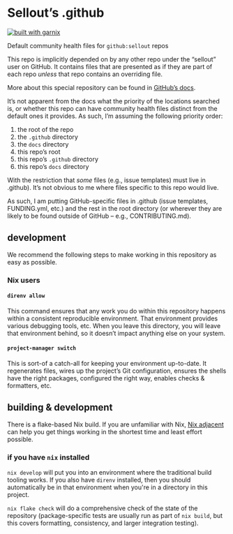 # Sellout’s .github

[![built with garnix](https://img.shields.io/endpoint?url=https%3A%2F%2Fgarnix.io%2Fapi%2Fbadges%2Fsellout%2F.github)](https://garnix.io/repo/sellout/.github)

Default community health files for `github:sellout` repos

This repo is implicitly depended on by any other repo under the “sellout” user on GitHub. It contains files that are presented as if they are part of each repo _unless_ that repo contains an overriding file.

More about this special repository can be found in [GitHub’s docs](https://docs.github.com/en/communities/setting-up-your-project-for-healthy-contributions/creating-a-default-community-health-file).

It’s not apparent from the docs what the priority of the locations searched is, or whether this repo can have community health files distinct from the default ones it provides. As such, I’m assuming the following priority order:

1. the root of the repo
2. the `.github` directory
3. the `docs` directory
4. this repo’s root
5. this repo’s `.github` directory
6. this repo’s `docs` directory

With the restriction that _some_ files (e.g., issue templates) must live in .github). It’s not obvious to me where files specific to this repo would live.

As such, I am putting GitHub-specific files in .github (issue templates, FUNDING.yml, etc.) and the rest in the root directory (or wherever they are likely to be found outside of GitHub – e.g., CONTRIBUTING.md).

## development

We recommend the following steps to make working in this repository as easy as possible.

### Nix users

#### `direnv allow`

This command ensures that any work you do within this repository happens within a consistent reproducible environment. That environment provides various debugging tools, etc. When you leave this directory, you will leave that environment behind, so it doesn’t impact anything else on your system.

#### `project-manager switch`

This is sort-of a catch-all for keeping your environment up-to-date. It regenerates files, wires up the project’s Git configuration, ensures the shells have the right packages, configured the right way, enables checks & formatters, etc.

## building & development

There is a flake-based Nix build. If you are unfamiliar with Nix, [Nix adjacent](...) can help you get things working in the shortest time and least effort possible.

### if you have `nix` installed

`nix develop` will put you into an environment where the traditional build tooling works. If you also have `direnv` installed, then you should automatically be in that environment when you're in a directory in this project.

`nix flake check` will do a comprehensive check of the state of the repository (package-specific tests are usually run as part of `nix build`, but this covers formatting, consistency, and larger integration testing).
